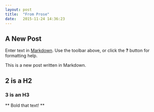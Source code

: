 ```yaml
---
layout: post
title:  "From Prose"
date:   2015-11-24 14:36:23
---
```


## A New Post

Enter text in [Markdown](http://daringfireball.net/projects/markdown/). Use the toolbar above, or click the **?** button for formatting help.

This is a new post written in Markdown.
## 2 is a H2
### 3 is an H3
** Bold that text! **


